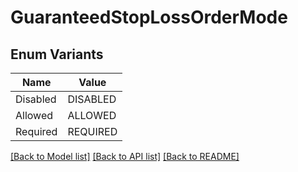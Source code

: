# GuaranteedStopLossOrderMode

## Enum Variants

| Name | Value |
|---- | -----|
| Disabled | DISABLED |
| Allowed | ALLOWED |
| Required | REQUIRED |


[[Back to Model list]](../README.md#documentation-for-models) [[Back to API list]](../README.md#documentation-for-api-endpoints) [[Back to README]](../README.md)


